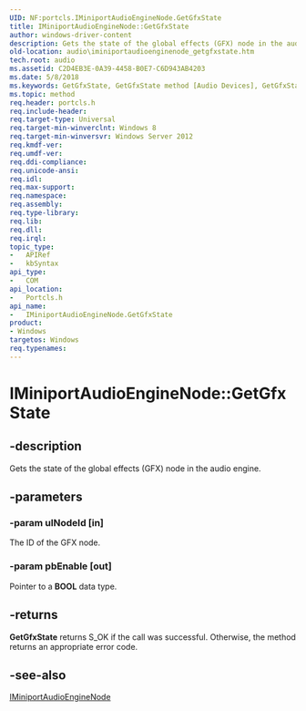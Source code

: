 ```yaml
---
UID: NF:portcls.IMiniportAudioEngineNode.GetGfxState
title: IMiniportAudioEngineNode::GetGfxState
author: windows-driver-content
description: Gets the state of the global effects (GFX) node in the audio engine.
old-location: audio\iminiportaudioenginenode_getgfxstate.htm
tech.root: audio
ms.assetid: C2D4EB3E-0A39-4458-B0E7-C6D943AB4203
ms.date: 5/8/2018
ms.keywords: GetGfxState, GetGfxState method [Audio Devices], GetGfxState method [Audio Devices],IMiniportAudioEngineNode interface, IMiniportAudioEngineNode interface [Audio Devices],GetGfxState method, IMiniportAudioEngineNode.GetGfxState, IMiniportAudioEngineNode::GetGfxState, audio.iminiportaudioenginenode_getgfxstate, portcls/IMiniportAudioEngineNode::GetGfxState
ms.topic: method
req.header: portcls.h
req.include-header: 
req.target-type: Universal
req.target-min-winverclnt: Windows 8
req.target-min-winversvr: Windows Server 2012
req.kmdf-ver: 
req.umdf-ver: 
req.ddi-compliance: 
req.unicode-ansi: 
req.idl: 
req.max-support: 
req.namespace: 
req.assembly: 
req.type-library: 
req.lib: 
req.dll: 
req.irql: 
topic_type:
-	APIRef
-	kbSyntax
api_type:
-	COM
api_location:
-	Portcls.h
api_name:
-	IMiniportAudioEngineNode.GetGfxState
product:
- Windows
targetos: Windows
req.typenames: 
---
```


# IMiniportAudioEngineNode::GetGfxState


## -description


Gets the state of the global effects (GFX) node in the audio engine.


## -parameters




### -param ulNodeId [in]

The ID of the GFX node.


### -param pbEnable [out]

Pointer to a <b>BOOL</b> data type.


## -returns



<b>GetGfxState</b> returns S_OK if the call was successful. Otherwise, the method returns an appropriate error code.




## -see-also




<a href="https://msdn.microsoft.com/library/windows/hardware/dn302040">IMiniportAudioEngineNode</a>
 

 

